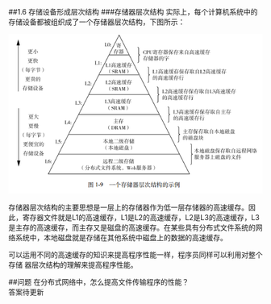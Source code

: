 ##1.6 存储设备形成层次结构
###存储器层次结构
实际上，每个计算机系统中的存储设备都被组织成了一个存储器层次结构，下图所示：

<img src="./image/1-6-1.png" >

存储器层次结构的主要思想是一层上的存储器作为低一层存储器的高速缓存。因此，寄存器文件就是L1的高速缓存，L1是L2的高速缓存，L2是L3的高速缓存，L3是主存的高速缓存，而主存又是磁盘的高速缓存。在某些具有分布式文件系统的网络系统中，本地磁盘就是存储在其他系统中磁盘上的数据的高速缓存。  

可以运用不同的高速缓存的知识来提高程序性能一样，程序员同样可以利用对整个存储
器层次结构的理解来提高程序性能。  

##问题
在分布式网络中，怎么提高文件传输程序的性能？  
答案待更新

